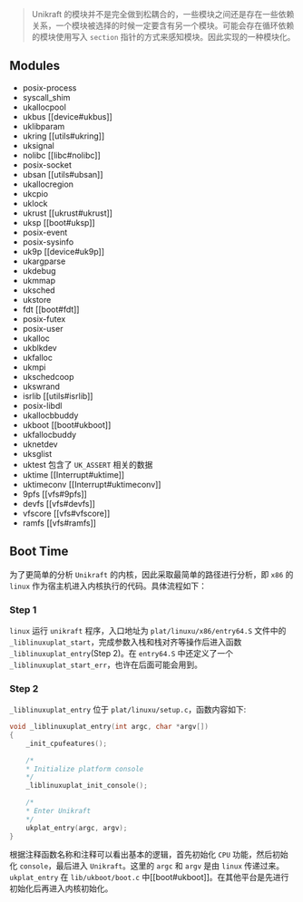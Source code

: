 > Unikraft 的模块并不是完全做到松耦合的，一些模块之间还是存在一些依赖关系，一个模块被选择的时候一定要含有另一个模块。可能会存在循环依赖的模块使用写入 `section` 指针的方式来感知模块。因此实现的一种模块化。

## Modules
- posix-process
- syscall_shim
- ukallocpool
- ukbus [[device#ukbus]]
- uklibparam
- ukring [[utils#ukring]]
- uksignal
- nolibc [[libc#nolibc]]
- posix-socket
- ubsan [[utils#ubsan]]
- ukallocregion
- ukcpio
- uklock
- ukrust [[ukrust#ukrust]]
- uksp [[boot#uksp]]
- posix-event
- posix-sysinfo
- uk9p [[device#uk9p]]
- ukargparse
- ukdebug
- ukmmap
- uksched
- ukstore
- fdt [[boot#fdt]]
- posix-futex
- posix-user
- ukalloc
- ukblkdev
- ukfalloc
- ukmpi
- ukschedcoop
- ukswrand
- isrlib [[utils#isrlib]]
- posix-libdl
- ukallocbbuddy
- ukboot [[boot#ukboot]]
- ukfallocbuddy
- uknetdev
- uksglist
- uktest 包含了 `UK_ASSERT` 相关的数据
- uktime [[Interrupt#uktime]]
- uktimeconv [[Interrupt#uktimeconv]]
- 9pfs [[vfs#9pfs]]
- devfs [[vfs#devfs]]
- vfscore [[vfs#vfscore]]
- ramfs [[vfs#ramfs]]

## Boot Time
为了更简单的分析 `Unikraft` 的内核，因此采取最简单的路径进行分析，即 `x86` 的 `linux` 作为宿主机进入内核执行的代码。具体流程如下：
### Step 1
 `linux` 运行 `unikraft` 程序，入口地址为 `plat/linuxu/x86/entry64.S` 文件中的 `_liblinuxuplat_start`，完成参数入栈和栈对齐等操作后进入函数 `_liblinuxuplat_entry`(Step 2)。在 `entry64.S` 中还定义了一个 `_liblinuxuplat_start_err`，也许在后面可能会用到。
### Step 2
`_liblinuxuplat_entry` 位于 `plat/linuxu/setup.c`，函数内容如下:
```c
void _liblinuxuplat_entry(int argc, char *argv[])
{
	_init_cpufeatures();
	
	/*
	* Initialize platform console
	*/
	_liblinuxuplat_init_console();
	
	/*
	* Enter Unikraft
	*/
	ukplat_entry(argc, argv);
}
```
根据注释函数名称和注释可以看出基本的逻辑，首先初始化 `CPU` 功能，然后初始化 `console`，最后进入 `Unikraft`。这里的 `argc` 和 `argv` 是由 `linux` 传递过来。 `ukplat_entry` 在 `lib/ukboot/boot.c` 中[[boot#ukboot]]。在其他平台是先进行初始化后再进入内核初始化。
